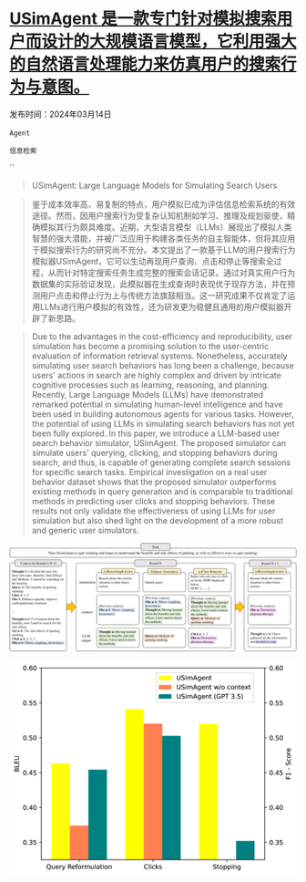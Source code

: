# [USimAgent 是一款专门针对模拟搜索用户而设计的大规模语言模型，它利用强大的自然语言处理能力来仿真用户的搜索行为与意图。](https://arxiv.org/abs/2403.09142)

发布时间：2024年03月14日

`Agent`

`信息检索`

``

> USimAgent: Large Language Models for Simulating Search Users

> 鉴于成本效率高、易复制的特点，用户模拟已成为评估信息检索系统的有效途径。然而，因用户搜索行为受复杂认知机制如学习、推理及规划驱使，精确模拟其行为颇具难度。近期，大型语言模型（LLMs）展现出了模拟人类智慧的强大潜能，并被广泛应用于构建各类任务的自主智能体，但将其应用于模拟搜索行为的研究尚不充分。本文提出了一款基于LLM的用户搜索行为模拟器USimAgent，它可以生动再现用户查询、点击和停止等搜索全过程，从而针对特定搜索任务生成完整的搜索会话记录。通过对真实用户行为数据集的实际验证发现，此模拟器在生成查询时表现优于现存方法，并在预测用户点击和停止行为上与传统方法旗鼓相当。这一研究成果不仅肯定了运用LLMs进行用户模拟的有效性，还为研发更为稳健且通用的用户模拟器开辟了新思路。

> Due to the advantages in the cost-efficiency and reproducibility, user simulation has become a promising solution to the user-centric evaluation of information retrieval systems. Nonetheless, accurately simulating user search behaviors has long been a challenge, because users' actions in search are highly complex and driven by intricate cognitive processes such as learning, reasoning, and planning. Recently, Large Language Models (LLMs) have demonstrated remarked potential in simulating human-level intelligence and have been used in building autonomous agents for various tasks. However, the potential of using LLMs in simulating search behaviors has not yet been fully explored. In this paper, we introduce a LLM-based user search behavior simulator, USimAgent. The proposed simulator can simulate users' querying, clicking, and stopping behaviors during search, and thus, is capable of generating complete search sessions for specific search tasks. Empirical investigation on a real user behavior dataset shows that the proposed simulator outperforms existing methods in query generation and is comparable to traditional methods in predicting user clicks and stopping behaviors. These results not only validate the effectiveness of using LLMs for user simulation but also shed light on the development of a more robust and generic user simulators.

![USimAgent 是一款专门针对模拟搜索用户而设计的大规模语言模型，它利用强大的自然语言处理能力来仿真用户的搜索行为与意图。](../../../paper_images/2403.09142/x1.png)

![USimAgent 是一款专门针对模拟搜索用户而设计的大规模语言模型，它利用强大的自然语言处理能力来仿真用户的搜索行为与意图。](../../../paper_images/2403.09142/x2.png)